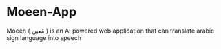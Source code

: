 # Moeen-App
Moeen ( مُعين ) is an AI powered web application that can translate arabic sign language into speech
